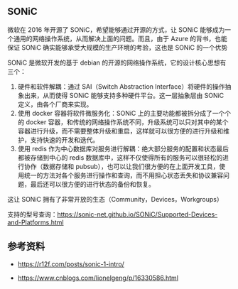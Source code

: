 ## SONiC

微软在 2016 年开源了 SONiC，希望能够通过开源的方式，让 SONiC 能够成为一个通用的网络操作系统，从而解决上面的问题。而且，由于 Azure 的背书，也能保证 SONiC 确实能够承受大规模的生产环境的考验，这也是 SONiC 的一个优势

SONiC 是微软开发的基于 debian 的开源的网络操作系统，它的设计核心思想有三个：

1. 硬件和软件解耦：通过 SAI（Switch Abstraction Interface）将硬件的操作抽象出来，从而使得 SONiC 能够支持多种硬件平台。这一层抽象层由 SONiC 定义，由各个厂商来实现。
2. 使用 docker 容器将软件微服务化：SONiC 上的主要功能都被拆分成了一个个的 docker 容器，和传统的网络操作系统不同，升级系统可以只对其中的某个容器进行升级，而不需要整体升级和重启，这样就可以很方便的进行升级和维护，支持快速的开发和迭代。
3. 使用 redis 作为中心数据库对服务进行解耦：绝大部分服务的配置和状态最后都被存储到中心的 redis 数据库中，这样不仅使得所有的服务可以很轻松的进行协作（数据存储和 pubsub），也可以让我们很方便的在上面开发工具，使用统一的方法对各个服务进行操作和查询，而不用担心状态丢失和协议兼容问题，最后还可以很方便的进行状态的备份和恢复。

这让 SONiC 拥有了非常开放的生态（Community，Devices，Workgroups）



支持的型号查询：<https://sonic-net.github.io/SONiC/Supported-Devices-and-Platforms.html>

## 参考资料

- <https://r12f.com/posts/sonic-1-intro/>

- <https://www.cnblogs.com/lionelgeng/p/16330586.html>